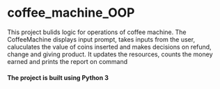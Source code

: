 <h1>coffee_machine_OOP</h1>
<p>This project bulids logic for operations of coffee machine. The CoffeeMachine displays input prompt, takes inputs from the user, caluculates the value of coins inserted and makes decisions on refund, change and giving product. It updates the resources, counts the money earned and prints the report on command</p>
<h4>The project is built using Python 3</h4>
